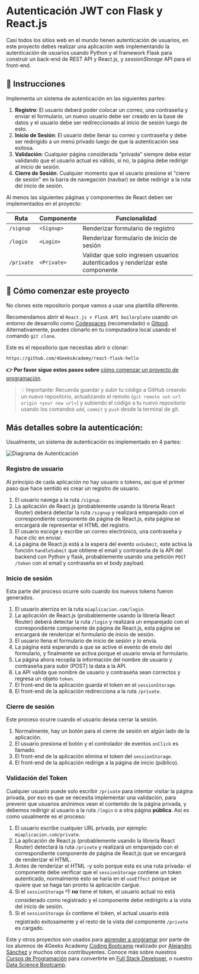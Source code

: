<!--hide-->
# Autenticación JWT con Flask y React.js
<!--endhide-->

Casi todos los sitios web en el mundo tienen autenticación de usuarios, en este proyecto debes realizar una aplicación web implementando la autenticación de usuarios usando Python y el framework Flask para construir un back-end de REST API y React.js, y *sessionStorage* API para el front-end.

## 📝 Instrucciones

Implementa un sistema de autenticación en las siguientes partes:

1. **Registro**: El usuario deberá poder colocar un correo, una contraseña y enviar el formulario, un nuevo usuario debe ser creado en la base de datos y el usuario debe ser redireccionado al inicio de sesión luego de esto.
2. **Inicio de Sesión**: El usuario debe llenar su correo y contraseña y debe ser redirigido a un menú privado luego de que la autenticación sea exitosa.
3. **Validación**: Cualquier página considerada "privada" siempre debe estar validando que el usuario actual es válido, si no, la página debe redirigir al inicio de sesión.
4. **Cierre de Sesión**: Cualquier momento que el usuario presione el "cierre de sesión" en la barra de navegación (navbar) se debe redirigir a la ruta del inicio de sesión.

Al menos las siguientes páginas y componentes de React deben ser implementados en el proyecto:

| Ruta       | Componente  | Funcionalidad                                                                |
| ---------  | ----------- | -----------------------------------------------------------------            |
| `/signup`  | `<Signup>`  | Renderizar formulario de registro                                            |
| `/login`   | `<Login>`   | Renderizar formulario de Inicio de sesión                                    |
| `/private` | `<Private>` | Validar que solo ingresen usuarios autenticados y renderizar este componente |

<onlyfor saas="false" withBanner="false">
  
## 🌱 Cómo comenzar este proyecto

No clones este repositorio porque vamos a usar una plantilla diferente.

Recomendamos abrir el `React.js + Flask API boilerplate` usando un entorno de desarrollo como [Codespaces](https://4geeks.com/es/lesson/tutorial-de-github-codespaces) (recomendado) o [Gitpod](https://4geeks.com/es/lesson/como-utilizar-gitpod). Alternativamente, puedes clonarlo en tu computadora local usando el comando `git clone`.

Este es el repositorio que necesitas abrir o clonar:

```text
https://github.com/4GeeksAcademy/react-flask-hello
```

**👉 Por favor sigue estos pasos sobre** [cómo comenzar un proyecto de programación](https://4geeks.com/es/lesson/como-comenzar-un-proyecto-de-codificacion).

> 💡 Importante: Recuerda guardar y subir tu código a GitHub creando un nuevo repositorio, actualizando el remoto (`git remote set-url origin <your new url>`) y subiendo el código a tu nuevo repositorio usando los comandos `add`, `commit` y `push` desde la terminal de git.

</onlyfor>

## Más detalles sobre la autenticación:

Usualmente, un sistema de autenticación es implementado en 4 partes:

![Diagrama de Autenticación](https://github.com/breatheco-de/jwt-authentication-with-flask-react/blob/main/.learn/login_diagram.jpeg?raw=true)

### Registro de usuario

Al principio de cada aplicación no hay usuario o tokens, así que el primer paso que hace sentido es crear un registro de usuario.

1. El usuario navega a la ruta `/signup`.
2. La aplicación de React.js (probablemente usando la librería React Router) deberá detectar la ruta `/signup` y realizará emparejado con el correspondiente componente de página de React.js, esta página se encargará de representar el HTML del registro.
3. El usuario escoge y escribe un correo electrónico, una contraseña y hace clic en enviar.
4. La página de React.js está a la espera del evento `onSubmit`, este activa la función `handleSubmit` que obtiene el email y contraseña de la API del backend con Python y flask, probablemente usando una petición `POST /token` con el email y contraseña en el body payload.

### Inicio de sesión

Esta parte del proceso ocurre solo cuando los nuevos tokens fueron generados.

1. El usuario aterriza en la ruta `miaplicacion.com/login`.
2. La aplicación de React.js (probablemente usando la librería React Router) deberá detectar la ruta `/login` y realizará un emparejado con el correspondiente componente de página de React.js, esta página se encargará de renderizar el formulario de inicio de sesión.
3. El usuario llena el formulario de inicio de sesión y lo envía.
4. La página está esperando a que se active el evento de envío del formulario, y finalmente se activa porque el usuario envía el formulario.
5. La página ahora recopila la información del nombre de usuario y contraseña para subir (POST) la data a la API.
6. La API valida que nombre de usuario y contraseña sean correctos y regresa un objeto `token`.
7. El front-end de la aplicación guarda el token en el `sessionStorage`.
8. El front-end de la aplicación redirecciona a la ruta `/private`.

### Cierre de sesión

Este proceso ocurre cuando el usuario desea cerrar la sesión.

1. Normalmente, hay un botón para el cierre de sesión en algún lado de la aplicación.
2. El usuario presiona el botón y el controlador de eventos `onClick` es llamado.
3. El front-end de la aplicación elimina el token del `sessionStorage`.
4. El front-end de la aplicación redirige a la página de inicio (público).

### Validación del Token

Cualquier usuario puede solo escribir `/private` para intentar visitar la página privada, por eso es que se necesita implementar una validación, para prevenir que usuarios anónimos vean el contenido de la página privada, y debemos redirigir al usuario a la ruta `/login` o a otra página **pública**. Así es como usualmente es el proceso:

1. El usuario escribe cualquier URL privada, por ejemplo: `miaplicacion.com/private`.
2. La aplicación de React.js (probablemente usando la librería React Router) detectará la ruta `/private` y realizará un emparejado con el correspondiente componente de página de React.js que se encargará de renderizar el HTML.
3. Antes de renderizar el HTML -y solo porque esta es una ruta privada- el componente debe verificar que el `sessionStorage` contiene un token autenticado, normalmente esto se haría en el `useEffect` porque se quiere que se haga tan pronto la aplicación cargue.
4. Si el `sessionStorage` 👎 **no** tiene el token, el usuario actual no está considerado como registrado y el componente debe redirigirlo a la vista del inicio de sesión.
5. Si el `sessionStorage` 👍 contiene el token, el actual usuario está registrado exitosamente y el resto de la vista del componente `/private` es cargado.

Este y otros proyectos son usados para [aprender a programar](https://4geeksacademy.com/es/aprender-a-programar/aprender-a-programar-desde-cero) por parte de los alumnos de 4Geeks Academy [Coding Bootcamp](https://4geeksacademy.com/us/coding-bootcamp) realizado por [Alejandro Sánchez](https://twitter.com/alesanchezr) y muchos otros contribuyentes. Conoce más sobre nuestros [Cursos de Programación](https://4geeksacademy.com/es/curso-de-programacion-desde-cero?lang=es) para convertirte en [Full Stack Developer](https://4geeksacademy.com/es/coding-bootcamps/desarrollador-full-stack/?lang=es), o nuestro [Data Science Bootcamp](https://4geeksacademy.com/es/coding-bootcamps/curso-datascience-machine-learning).
